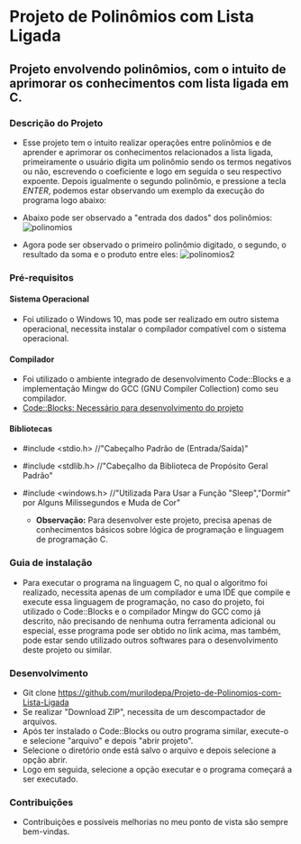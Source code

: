 # Projeto de Polinômios com Lista Ligada

## Projeto envolvendo polinômios, com o intuito de aprimorar os conhecimentos com lista ligada em C.

### Descrição do Projeto
   * Esse projeto tem o intuito realizar operações entre polinômios e de aprender e aprimorar os conhecimentos relacionados a lista ligada, primeiramente o usuário digita um polinômio sendo os termos negativos ou não, escrevendo o coeficiente e logo em seguida o seu respectivo expoente. Depois igualmente o segundo polinômio, e pressione a tecla *ENTER*, podemos estar observando um exemplo da execução do programa logo abaixo:

* Abaixo pode ser observado a "entrada dos dados" dos polinômios:
![polinomios](https://user-images.githubusercontent.com/56207941/66443605-22784c00-ea16-11e9-8cdc-4f75e6ca02bb.PNG)

* Agora pode ser observado o primeiro polinômio digitado, o segundo, o resultado da soma e o produto entre eles:
![polinomios2](https://user-images.githubusercontent.com/56207941/66443674-5a7f8f00-ea16-11e9-89de-8bf04a7e0341.PNG)

 ### Pré-requisitos

#### Sistema Operacional
* Foi utilizado o Windows 10, mas pode ser realizado em outro sistema operacional, necessita instalar o compilador compatível com o sistema operacional.

 #### Compilador
* Foi utilizado o ambiente integrado de desenvolvimento Code::Blocks e a implementação Mingw do GCC (GNU Compiler Collection) como seu compilador.
* <a> [Code::Blocks: Necessário para desenvolvimento do projeto](http://www.codeblocks.org/downloads/26)
  
 #### Bibliotecas
* #include <stdio.h>    //"Cabeçalho Padrão de (Entrada/Saída)"
* #include <stdlib.h>   //"Cabeçalho da Biblioteca de Propósito Geral Padrão"
* #include <windows.h>  //"Utilizada Para Usar a Função "Sleep","Dormir" por Alguns Milissegundos e Muda de Cor"

   * **Observação:** Para desenvolver este projeto, precisa apenas de conhecimentos básicos sobre lógica de programação e linguagem de programação C.

### Guia de instalação
* Para executar o programa na linguagem C, no qual o algoritmo foi realizado, necessita apenas de um compilador e uma IDE que compile e execute essa linguagem de programação, no caso do projeto, foi utilizado o Code::Blocks e o compilador Mingw do GCC como já descrito, não precisando de nenhuma outra ferramenta adicional ou especial, esse programa pode ser obtido no link acima, mas também, pode estar sendo utilizado outros softwares para o desenvolvimento deste projeto ou similar.

### Desenvolvimento
* Git clone https://github.com/murilodepa/Projeto-de-Polinomios-com-Lista-Ligada
* Se realizar "Download ZIP", necessita de um descompactador de arquivos.
* Após ter instalado o Code::Blocks ou outro programa similar, execute-o e selecione "arquivo" e depois "abrir projeto".
* Selecione o diretório onde está salvo o arquivo e depois selecione a opção abrir.
* Logo em seguida, selecione a opção executar e o programa começará a ser executado.

### Contribuições
- Contribuições e possíveis melhorias no meu ponto de vista são sempre bem-vindas.

